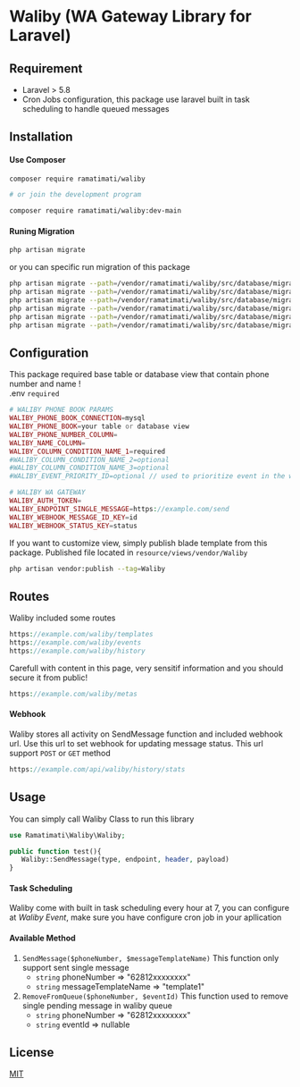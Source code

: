# Waliby (WA Gateway Library for Laravel)

## Requirement
- Laravel > 5.8
- Cron Jobs configuration, this package use laravel built in task scheduling to handle queued messages

## Installation

#### Use Composer

```bash
composer require ramatimati/waliby

# or join the development program

composer require ramatimati/waliby:dev-main
```

#### Runing Migration
```bash 
php artisan migrate
```
or you can specific run migration of this package
``` bash
php artisan migrate --path=/vendor/ramatimati/waliby/src/database/migrations/2024_08_17_105350_create_waliby_metas_table.php
php artisan migrate --path=/vendor/ramatimati/waliby/src/database/migrations/2024_08_17_105403_create_message_templates_table.php
php artisan migrate --path=/vendor/ramatimati/waliby/src/database/migrations/2024_08_17_105510_create_message_histories_table.php
php artisan migrate --path=/vendor/ramatimati/waliby/src/database/migrations/2024_08_17_105515_create_events_table.php
php artisan migrate --path=/vendor/ramatimati/waliby/src/database/migrations/2024_08_17_105545_create_jobs_table.php
php artisan migrate --path=/vendor/ramatimati/waliby/src/database/migrations/2024_08_17_105555_create_job_logs_table.php
```

## Configuration
This package required base table or database view that contain phone number and name !\
.env `required`
```php
# WALIBY PHONE BOOK PARAMS
WALIBY_PHONE_BOOK_CONNECTION=mysql
WALIBY_PHONE_BOOK=your table or database view
WALIBY_PHONE_NUMBER_COLUMN=
WALIBY_NAME_COLUMN=
WALIBY_COLUMN_CONDITION_NAME_1=required
#WALIBY_COLUMN_CONDITION_NAME_2=optional
#WALIBY_COLUMN_CONDITION_NAME_3=optional
#WALIBY_EVENT_PRIORITY_ID=optional // used to prioritize event in the waliby queue

# WALIBY WA GATEWAY
WALIBY_AUTH_TOKEN=
WALIBY_ENDPOINT_SINGLE_MESSAGE=https://example.com/send
WALIBY_WEBHOOK_MESSAGE_ID_KEY=id
WALIBY_WEBHOOK_STATUS_KEY=status
```

If you want to customize view, simply publish blade template from this package. Published file located in `resource/views/vendor/Waliby`
```bash
php artisan vendor:publish --tag=Waliby
```

## Routes

Waliby included some routes

```php
https://example.com/waliby/templates
https://example.com/waliby/events
https://example.com/waliby/history
```
Carefull with content in this page, very sensitif information and you should secure it from public!
```php
https://example.com/waliby/metas
```

#### Webhook
Waliby stores all activity on SendMessage function and included webhook url. Use this url to set webhook for updating message status. This url support `POST` or `GET` method
```php
https://example.com/api/waliby/history/stats
```

## Usage

You can simply call Waliby Class to run this library

```php
use Ramatimati\Waliby\Waliby;

public function test(){
   Waliby::SendMessage(type, endpoint, header, payload)
}
```
#### Task Scheduling
Waliby come with built in task scheduling every hour at 7, you can configure at *Waliby Event*, make sure you have configure cron job in your apllication

#### Available Method
1. `SendMessage($phoneNumber, $messageTemplateName)` 
This function only support sent single message
   - `string` phoneNumber => "62812xxxxxxxx"
   - `string` messageTemplateName => "template1"
2. `RemoveFromQueue($phoneNumber, $eventId)`
This function used to remove single pending message in waliby queue
   - `string` phoneNumber => "62812xxxxxxxx"
   - `string` eventId => nullable
## License

[MIT](license)

